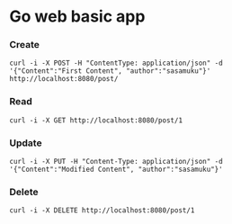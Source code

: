 # Go web basic app

### Create
```
curl -i -X POST -H "ContentType: application/json" -d '{"Content":"First Content", "author":"sasamuku"}' http://localhost:8080/post/
```

### Read
```
curl -i -X GET http://localhost:8080/post/1
```

### Update
```
curl -i -X PUT -H "Content-Type: application/json" -d '{"Content":"Modified Content", "author":"sasamuku"}' 
```

### Delete
```
curl -i -X DELETE http://localhost:8080/post/1
```
